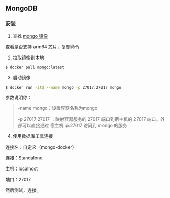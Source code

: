 ## MongoDB

### 安装

1. 查找 [mongo 镜像](https://hub.docker.com/_/mongo/tags)

查看是否支持 arm64 芯片，复制命令

2. 拉取镜像到本地

```sh
$ docker pull mongo:latest
```

3. 启动镜像

```sh
$ docker run -itd --name mongo -p 27017:27017 mongo
```

参数说明你：

> -name mongo：设置容器名称为mongo
>
> -p 27017:27017 ：映射容器服务的 27017 端口到宿主机的 27017 端口。外部可以直接通过 宿主机 ip:27017 访问到 mongo 的服务

4. 使用数据库工具连接

连接名：自定义（mongo-docker）

连接：Standalone

主机：localhost

端口：27017

然后测试，连接。